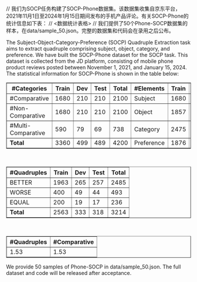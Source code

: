 // 我们为SOCP任务构建了SOCP-Phone数据集。该数据集收集自京东平台，2021年11月1日至2024年1月15日期间发布的手机产品评论。有关SOCP-Phone的统计信息如下表：
// <数据统计表格>
// 我们提供了50个Phone-SOCP数据集的样本，在data/sample_50.json。完整的数据集和代码会在录用之后公布。

The Subject-Object-Category-Preference (SOCP) Quadruple Extraction task aims to extract quadruple comprising subject, object, category, and preference. We have built the SOCP-Phone dataset for the SOCP task. This dataset is collected from the JD platform, consisting of mobile phone product reviews posted between November 1, 2021, and January 15, 2024. The statistical information for SOCP-Phone is shown in the table below:

<table border="1">
  <thead>
    <tr>
      <th>#Categories</th>
      <th>Train</th>
      <th>Dev</th>
      <th>Test</th>
      <th>Total</th>
      <th>#Elements</th>
      <th>Train</th>
      <th>Dev</th>
      <th>Test</th>
      <th>Total</th>
    </tr>
  </thead>
  <tbody>
    <tr>
      <td>#Comparative</td>
      <td>1680</td>
      <td>210</td>
      <td>210</td>
      <td>2100</td>
      <td>Subject</td>
      <td>1680</td>
      <td>210</td>
      <td>210</td>
      <td>2100</td>
    </tr>
    <tr>
      <td>#Non-Comparative</td>
      <td>1680</td>
      <td>210</td>
      <td>210</td>
      <td>2100</td>
      <td>Object</td>
      <td>1857</td>
      <td>230</td>
      <td>222</td>
      <td>2309</td>
    </tr>
    <tr>
      <td>#Multi-Comparative</td>
      <td>590</td>
      <td>79</td>
      <td>69</td>
      <td>738</td>
      <td>Category</td>
      <td>2475</td>
      <td>313</td>
      <td>294</td>
      <td>3082</td>
    </tr>
    <tr>
      <td><strong>Total</strong></td>
      <td>3360</td>
      <td>499</td>
      <td>489</td>
      <td>4200</td>
      <td>Preference</td>
      <td>1876</td>
      <td>241</td>
      <td>235</td>
      <td>2352</td>
    </tr>
  </tbody>
</table>

<br>

<table border="1">
  <thead>
    <tr>
      <th>#Quadruples</th>
      <th>Train</th>
      <th>Dev</th>
      <th>Test</th>
      <th>Total</th>
    </tr>
  </thead>
  <tbody>
    <tr>
      <td>BETTER</td>
      <td>1963</td>
      <td>265</td>
      <td>257</td>
      <td>2485</td>
    </tr>
    <tr>
      <td>WORSE</td>
      <td>400</td>
      <td>49</td>
      <td>44</td>
      <td>493</td>
    </tr>
    <tr>
      <td>EQUAL</td>
      <td>200</td>
      <td>19</td>
      <td>17</td>
      <td>236</td>
    </tr>
    <tr>
      <td><strong>Total</strong></td>
      <td>2563</td>
      <td>333</td>
      <td>318</td>
      <td>3214</td>
    </tr>
  </tbody>
</table>

<br>

<table border="1">
  <thead>
    <tr>
      <th>#Quadruples</th>
      <th>#Comparative</th>
    </tr>
  </thead>
  <tbody>
    <tr>
      <td>1.53</td>
      <td>1.53</td>
    </tr>
  </tbody>
</table>



We provide 50 samples of Phone-SOCP in data/sample_50.json. The full dataset and code will be released after acceptance.
